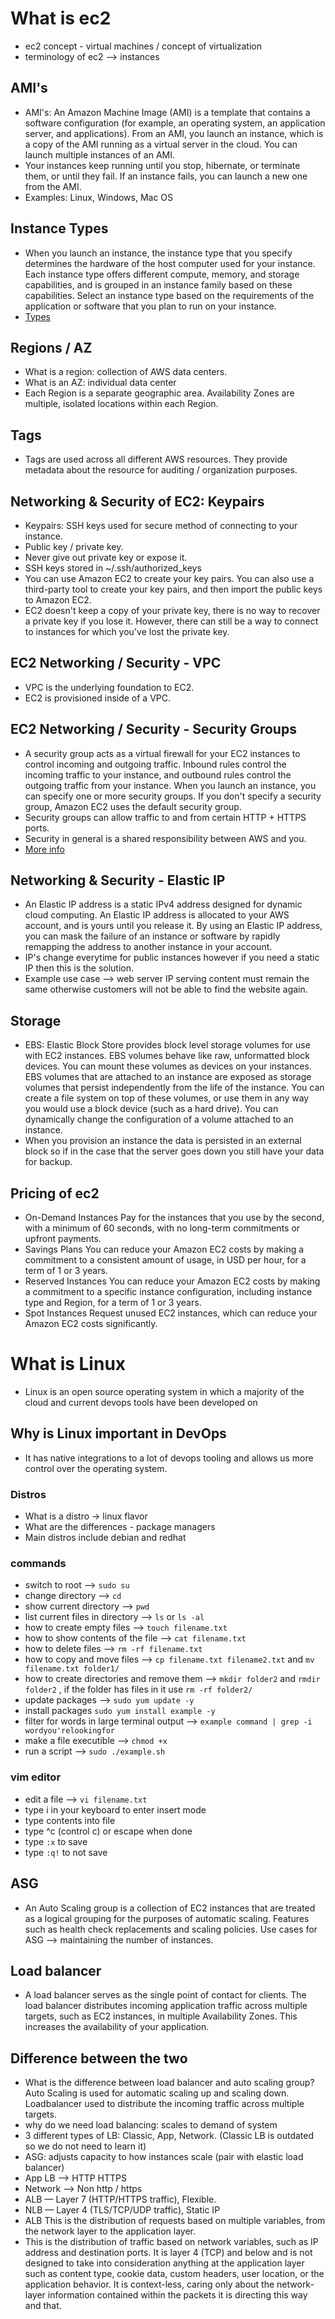# What is ec2
- ec2 concept - virtual machines / concept of virtualization
- terminology of ec2 --> instances
  
## AMI's
- AMI's: An Amazon Machine Image (AMI) is a template that contains a software configuration (for example, an operating system, an application server, and applications). From an AMI, you launch an instance, which is a copy of the AMI running as a virtual server in the cloud. You can launch multiple instances of an AMI.
- Your instances keep running until you stop, hibernate, or terminate them, or until they fail. If an instance fails, you can launch a new one from the AMI.
- Examples: Linux, Windows, Mac OS

## Instance Types
- When you launch an instance, the instance type that you specify determines the hardware of the host computer used for your instance. Each instance type offers different compute, memory, and storage capabilities, and is grouped in an instance family based on these capabilities. Select an instance type based on the requirements of the application or software that you plan to run on your instance.
- [Types](https://aws.amazon.com/ec2/instance-types/)
  
## Regions / AZ
- What is a region: collection of AWS data centers.
- What is an AZ: individual data center
- Each Region is a separate geographic area.
Availability Zones are multiple, isolated locations within each Region.

## Tags
- Tags are used across all different AWS resources. They provide metadata about the resource for auditing / organization purposes.

## Networking & Security of EC2: Keypairs
- Keypairs: SSH keys used for secure method of connecting to your instance.
- Public key / private key.
- Never give out private key or expose it.
- SSH keys stored in ~/.ssh/authorized_keys
- You can use Amazon EC2 to create your key pairs. You can also use a third-party tool to create your key pairs, and then import the public keys to Amazon EC2.
- EC2 doesn't keep a copy of your private key, there is no way to recover a private key if you lose it. However, there can still be a way to connect to instances for which you've lost the private key.

## EC2 Networking / Security - VPC
- VPC is the underlying foundation to EC2.
- EC2 is provisioned inside of a VPC.

## EC2 Networking / Security - Security Groups
- A security group acts as a virtual firewall for your EC2 instances to control incoming and outgoing traffic. Inbound rules control the incoming traffic to your instance, and outbound rules control the outgoing traffic from your instance. When you launch an instance, you can specify one or more security groups. If you don't specify a security group, Amazon EC2 uses the default security group. 
- Security groups can allow traffic to and from certain HTTP + HTTPS ports.
- Security in general is a shared responsibility between AWS and you.
- [More info](https://docs.aws.amazon.com/AWSEC2/latest/UserGuide/ec2-security-groups.html)
  
## Networking & Security - Elastic IP
- An Elastic IP address is a static IPv4 address designed for dynamic cloud computing. An Elastic IP address is allocated to your AWS account, and is yours until you release it. By using an Elastic IP address, you can mask the failure of an instance or software by rapidly remapping the address to another instance in your account.
- IP's change everytime for public instances however if you need a static IP then this is the solution.
- Example use case --> web server IP serving content must remain the same otherwise customers will not be able to find the website again.

## Storage
- EBS: Elastic Block Store provides block level storage volumes for use with EC2 instances. EBS volumes behave like raw, unformatted block devices. You can mount these volumes as devices on your instances. EBS volumes that are attached to an instance are exposed as storage volumes that persist independently from the life of the instance. You can create a file system on top of these volumes, or use them in any way you would use a block device (such as a hard drive). You can dynamically change the configuration of a volume attached to an instance.
- When you provision an instance the data is persisted in an external block so if in the case that the server goes down you still have your data for backup.

## Pricing of ec2
- On-Demand Instances
Pay for the instances that you use by the second, with a minimum of 60 seconds, with no long-term commitments or upfront payments.
- Savings Plans
You can reduce your Amazon EC2 costs by making a commitment to a consistent amount of usage, in USD per hour, for a term of 1 or 3 years.
- Reserved Instances
You can reduce your Amazon EC2 costs by making a commitment to a specific instance configuration, including instance type and Region, for a term of 1 or 3 years.
- Spot Instances
Request unused EC2 instances, which can reduce your Amazon EC2 costs significantly.

# What is Linux
- Linux is an open source operating system in which a majority of the cloud and current devops tools have been developed on

## Why is Linux important in DevOps
- It has native integrations to a lot of devops tooling and allows us more control over the operating system.

### Distros
- What is a distro -> linux flavor
- What are the differences - package managers
- Main distros include debian and redhat

### commands
- switch to root --> ```sudo su```
- change directory --> ```cd```
- show current directory --> ```pwd```
- list current files in directory --> ```ls``` or ```ls -al```
- how to create empty files --> ```touch filename.txt```
- how to show contents of the file --> ```cat filename.txt``` 
- how to delete files --> ```rm -rf filename.txt```
- how to copy and move files --> ```cp filename.txt filename2.txt``` and ```mv filename.txt folder1/``` 
- how to create directories and remove them --> ```mkdir folder2``` and ```rmdir folder2``` , if the folder has files in it use ```rm -rf folder2/```
- update packages --> ```sudo yum update -y```
- install packages ```sudo yum install example -y```
- filter for words in large terminal output --> ```example command | grep -i wordyou'relookingfor```
- make a file executible --> ```chmod +x```
- run a script --> ```sudo ./example.sh```

### vim editor
- edit a file --> ```vi filename.txt```
- type i in your keyboard to enter insert mode
- type contents into file
- type ^c (control c) or escape when done
- type ```:x``` to save 
- type ```:q!``` to not save

## ASG
- An Auto Scaling group is a collection of EC2 instances that are treated as a logical grouping for the purposes of automatic scaling. Features such as health check replacements and scaling policies. Use cases for ASG --> maintaining the number of instances.

## Load balancer
- A load balancer serves as the single point of contact for clients. The load balancer distributes incoming application traffic across multiple targets, such as EC2 instances, in multiple Availability Zones. This increases the availability of your application.

## Difference between the two
- What is the difference between load balancer and auto scaling group?
Auto Scaling is used for automatic scaling up and scaling down. Loadbalancer used to distribute the incoming traffic across multiple targets.
- why do we need load balancing: scales to demand of system
- 3 different types of LB: Classic, App, Network. (Classic LB is outdated so we do not need to learn it)
- ASG: adjusts capacity to how instances scale (pair with elastic load balancer)
- App LB --> HTTP HTTPS
- Network --> Non http / https
- ALB — Layer 7 (HTTP/HTTPS traffic), Flexible.
- NLB — Layer 4 (TLS/TCP/UDP traffic), Static IP
- ALB This is the distribution of requests based on multiple variables, from the network layer to the application layer. 
- This is the distribution of traffic based on network variables, such as IP address and destination ports. It is layer 4 (TCP) and below and is not designed to take into consideration anything at the application layer such as content type, cookie data, custom headers, user location, or the application behavior. It is context-less, caring only about the network-layer information contained within the packets it is directing this way and that.

